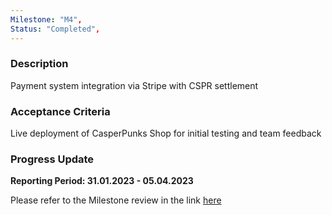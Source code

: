 ```yaml
---
Milestone: "M4",
Status: "Completed",
---
```

<!--lang:en--> 
### Description

Payment system integration via Stripe with CSPR settlement

### Acceptance Criteria

Live deployment of CasperPunks Shop for initial testing and team feedback

### Progress Update

**Reporting Period: 31.01.2023 - 05.04.2023**

Please refer to the Milestone review in the link [here](https://casper-association.atlassian.net/wiki/spaces/DropLinked/pages/284262411/Milestones)

